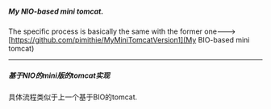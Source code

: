 ##### My NIO-based mini tomcat.

The specific process is basically the same with the former one--->[https://github.com/pimithie/MyMiniTomcatVersion1](My BIO-based mini tomcat)

---

##### 基于NIO的mini版的tomcat实现

具体流程类似于上一个基于BIO的tomcat.